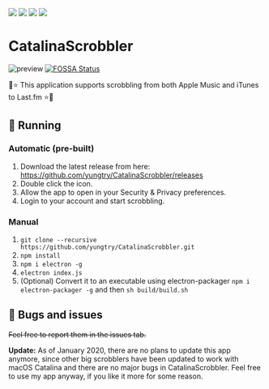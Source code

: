 ![](https://img.shields.io/github/package-json/v/yungtry/CatalinaScrobbler) ![](https://img.shields.io/github/release/yungtry/catalinascrobbler.svg) ![](https://img.shields.io/github/stars/yungtry/CatalinaScrobbler) ![](https://img.shields.io/github/last-commit/yungtry/catalinascrobbler) 

# CatalinaScrobbler
![preview](https://github.com/yungtry/CatalinaScrobbler/blob/master/screenshot.png?raw=true)
[![FOSSA Status](https://app.fossa.io/api/projects/git%2Bgithub.com%2Fyungtry%2FCatalinaScrobbler.svg?type=shield)](https://app.fossa.io/projects/git%2Bgithub.com%2Fyungtry%2FCatalinaScrobbler?ref=badge_shield)

🎵⭐ This application supports scrobbling from both Apple Music and iTunes to Last.fm ⭐🎵

## 🔧 Running
### Automatic (pre-built)
1. Download the latest release from here: https://github.com/yungtry/CatalinaScrobbler/releases
2. Double click the icon.
3. Allow the app to open in your Security & Privacy preferences.
4. Login to your account and start scrobbling.

### Manual
1. ```git clone --recursive https://github.com/yungtry/CatalinaScrobbler.git```
2. ```npm install```
3. ```npm i electron -g```
4. ```electron index.js```
5. (Optional) Convert it to an executable using electron-packager ```npm i electron-packager -g``` and then ```sh build/build.sh```

## 🐛 Bugs and issues
~~Feel free to report them in the issues tab.~~ 

**Update:** As of January 2020, there are no plans to update this app anymore, since other big scrobblers have been updated to work with macOS Catalina and there are no major bugs in CatalinaScrobbler. Feel free to use my app anyway, if you like it more for some reason.
